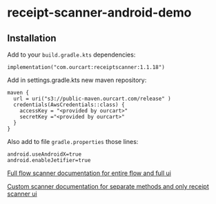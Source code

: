 # receipt-scanner-android-demo

## Installation

Add to your `build.gradle.kts` dependencies:
```agsl
implementation("com.ourcart:receiptscanner:1.1.18")
```

Add in settings.gradle.kts new maven repository:
```agsl
maven {
  url = uri("s3://public-maven.ourcart.com/release" )
  credentials(AwsCredentials::class) {
    accessKey = "<provided by ourcart>"
    secretKey ="<provided by ourcart>"
  }
}
```

Also add to file `gradle.properties` those lines:
```agsl
android.useAndroidX=true
android.enableJetifier=true
```

[Full flow scanner documentation for entire flow and full ui](FULL_FLOW_README.md)

[Custom scanner documentation for separate methods and only receipt scanner ui](CUSTOM_SCANNER_README.md)